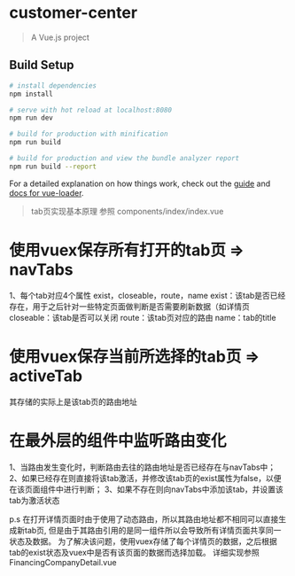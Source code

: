 # customer-center

> A Vue.js project

## Build Setup

``` bash
# install dependencies
npm install

# serve with hot reload at localhost:8080
npm run dev

# build for production with minification
npm run build

# build for production and view the bundle analyzer report
npm run build --report
```

For a detailed explanation on how things work, check out the [guide](http://vuejs-templates.github.io/webpack/) and [docs for vue-loader](http://vuejs.github.io/vue-loader).

> tab页实现基本原理
参照 components/index/index.vue

# 使用vuex保存所有打开的tab页 => navTabs
1、每个tab对应4个属性 exist，closeable，route，name
exist：该tab是否已经存在，用于之后针对一些特定页面做判断是否需要刷新数据（如详情页
closeable：该tab是否可以关闭
route：该tab页对应的路由
name：tab的title

# 使用vuex保存当前所选择的tab页 => activeTab
其存储的实际上是该tab页的路由地址

# 在最外层的组件中监听路由变化
1、当路由发生变化时，判断路由去往的路由地址是否已经存在与navTabs中；
2、如果已经存在则直接将该tab激活，并修改该tab页的exist属性为false，以便在该页面组件中进行判断；
3、如果不存在则向navTabs中添加该tab，并设置该tab为激活状态

p.s 在打开详情页面时由于使用了动态路由，所以其路由地址都不相同可以直接生成新tab页,
但是由于其路由引用的是同一组件所以会导致所有详情页面共享同一状态及数据。
为了解决该问题，使用vuex存储了每个详情页的数据，之后根据tab的exist状态及vuex中是否有该页面的数据而选择加载。
详细实现参照 FinancingCompanyDetail.vue
